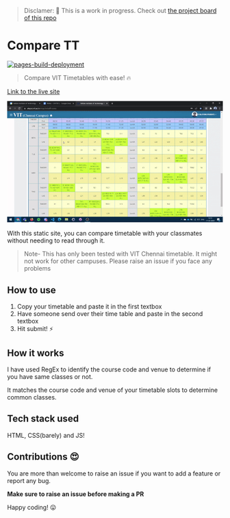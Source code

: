 
> Disclamer: 🚧 This is a work in progress. Check out [the project board of this repo](https://github.com/lem0n4id/compare-tt/projects/1)

# Compare TT

[![pages-build-deployment](https://github.com/lem0n4id/compare-tt/actions/workflows/pages/pages-build-deployment/badge.svg?branch=master)](https://github.com/lem0n4id/compare-tt/actions/workflows/pages/pages-build-deployment)

> Compare VIT Timetables with ease! 🔥

[Link to the live site](https://lem0n4id.github.io/compare-tt/)

![gif](assets/timetable.gif)

With this static site, you can compare timetable with your classmates without needing to read through it. 

> Note- This has only been tested with VIT Chennai timetable. It might not work for other campuses. Please raise an issue if you face any problems

## How to use

1. Copy your timetable and paste it in the first textbox
1. Have someone send over their time table and paste in the second textbox
1. Hit submit! ⚡

## How it works

I have used RegEx to identify the course code and venue to determine if you have same classes or not.

It matches the course code and venue of your timetable slots to determine common classes.

## Tech stack used

HTML, CSS(barely) and JS!

## Contributions 😍

You are more than welcome to raise an issue if you want to add a feature or report any bug. 

**Make sure to raise an issue before making a PR**

Happy coding! 😛

